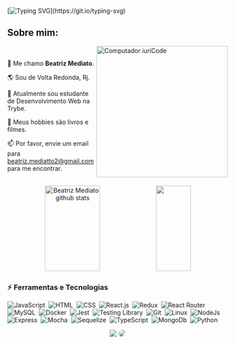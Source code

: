 
[![Typing SVG](https://readme-typing-svg.herokuapp.com/?color=ffffff&size=35&center=true&vCenter=true&width=1000&lines=Hello,+World.)](https://git.io/typing-svg)



## Sobre mim:

<img src="https://raw.githubusercontent.com/MicaelliMedeiros/micaellimedeiros/master/image/computer-illustration.png" min-width="400px" max-width="400px" width="300px" align="right" alt="Computador iuriCode">

<br>
<p align="left"> 
 🪪 Me chamo <strong>Beatriz Mediato</strong>.
</p>

<p align="left">
 🌎 Sou de Volta Redonda, Rj.
</p>

<p align="left">
 🧠 Atualmente sou estudante de Desenvolvimento Web na Trybe.
</p>

<p align="left">
 💙 Meus hobbies são livros e filmes.
</p>


<p align="left">
 📫 Por favor, envie um email para <a href = "mailto:beatriz.mediatto2@gmail.com">beatriz.mediatto2@gmail.com</a> para me encontrar.
</p>

<br>


<div align="center">  
  <img width="50%" height="195px" src="https://github-readme-stats.vercel.app/api?username=bmediato&show_icons=true&count_private=true&hide_border=true&title_color=7feaf0&icon_color=7feaf0&text_color=c9d1d9&bg_color=0d1117" alt="Beatriz Mediato github stats" /> 
  <img width="40%" height="195px" src="https://github-readme-stats.vercel.app/api/top-langs/?username=bmediato&layout=compact&hide_border=true&title_color=7feaf0&text_color=7feaf0&bg_color=0d1117" />
</div>

### ⚡ Ferramentas e Tecnologias
![JavaScript](https://img.shields.io/badge/-JavaScript-0D1117?style=for-the-badge&logo=javascript&labelColor=0D1117)&nbsp;
![HTML](https://img.shields.io/badge/HTML5-0d1117?style=for-the-badge&logo=html5)&nbsp;
![CSS](https://img.shields.io/badge/-CSS-0D1117?style=for-the-badge&logo=CSS3&logoColor=1572B6&labelColor=0D1117)&nbsp;
![React.js](https://img.shields.io/badge/-React.js-0D1117?style=for-the-badge&logo=react&labelColor=0D1117)&nbsp;
![Redux](https://img.shields.io/badge/Redux-0D1117?style=for-the-badge&logo=redux)&nbsp;
![React Router](https://img.shields.io/badge/React_Router-0D1117?style=for-the-badge&logo=react-router)&nbsp;
![MySQL](https://img.shields.io/badge/MySQL-0D1117?style=for-the-badge&logo=mysql&)&nbsp;
![Docker](https://img.shields.io/badge/Docker-0D1117?style=for-the-badge&logo=docker)&nbsp;
![Jest](https://img.shields.io/badge/Jest-0D1117?style=for-the-badge&logo=Jest)&nbsp;
![Testing Library](	https://img.shields.io/badge/testing%20library-0D1117?style=for-the-badge&logo=testing-library)&nbsp;
![Git](https://img.shields.io/badge/Git-0D1117?style=for-the-badge&logo=git)&nbsp;
![Linux](https://img.shields.io/badge/Linux-0D1117?style=for-the-badge&logo=linux)&nbsp;
![NodeJs](https://img.shields.io/badge/Node.js-0D1117?style=for-the-badge&logo=node.js)&nbsp;
![Express](https://img.shields.io/badge/Express-0D1117.svg?style=for-the-badge&logo=Express&logoColor=blue)&nbsp;
![Mocha](https://img.shields.io/badge/Mocha-0D1117.svg?style=for-the-badge&logo=Mocha)&nbsp;
![Sequelize](https://img.shields.io/badge/Sequelize-0D1117.svg?style=for-the-badge&logo=Sequelize)&nbsp;
![TypeScript](https://img.shields.io/badge/TypeScript-0D1117?style=for-the-badge&logo=typescript)&nbsp;
![MongoDb](https://img.shields.io/badge/MongoDB-0D1117?style=for-the-badge&logo=MongoDB)&nbsp;
![Python](https://img.shields.io/badge/Python-0D1117?style=for-the-badge&logo=Python)&nbsp;

<div align="center"> 
<a href = "mailto:beatriz.mediatto2@gmail.com"> <img src="https://img.shields.io/badge/-Gmail-%23333?style=for-the-badge&logo=gmail&logoColor=white" target="_blank"></a>
<a href="https://www.linkedin.com/in/beatrizmediato/" target="_blank"><img src="https://img.shields.io/badge/-LinkedIn-%230077B5?style=for-the-badge&logo=linkedin&logoColor=white" style="border-radius: 30px" target="_blank"></a> 
 </div>


